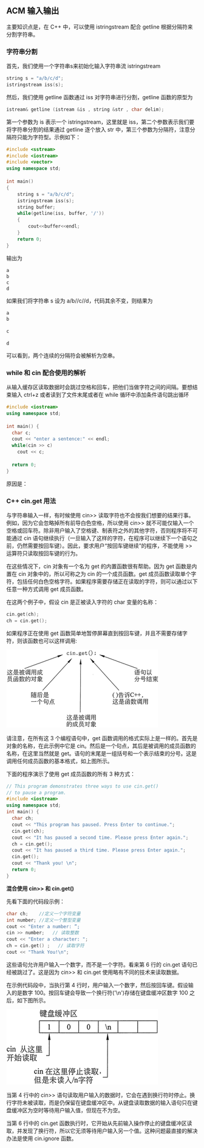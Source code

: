 ## ACM 输入输出

主要知识点是，在 C++ 中，可以使用 istringstream 配合 getline 根据分隔符来分割字符串。

### 字符串分割

首先，我们使用一个字符串s来初始化输入字符串流 istringstream

```c++
string s = "a/b/c/d";
istringstream iss(s);
```

然后，我们使用 getline 函数通过 iss 对字符串进行分割，getline 函数的原型为

```c++
istream& getline (istream &is , string &str , char delim);
```

第一个参数为 is 表示一个 istringstream，这里就是 iss，第二个参数表示我们要将字符串分割的结果通过 getline 逐个放入 str 中，第三个参数为分隔符，注意分隔符只能为字符型。示例如下：

```c++
#include <sstream>
#include <iostream>
#include <vector>
using namespace std;

int main()
{
    string s = "a/b/c/d";
    istringstream iss(s);
    string buffer;
    while(getline(iss, buffer, '/'))
    {
        cout<<buffer<<endl;
    }
    return 0;
}
```

输出为

```
a
b
c
d
```

如果我们将字符串 s 设为 a/b//c//d，代码其余不变，则结果为

```
a
b

c

d
```

可以看到，两个连续的分隔符会被解析为空串。

### while 和 cin 配合使用的解析

从输入缓存区读取数据时会跳过空格和回车，把他们当做字符之间的间隔。要想结束输入 ctrl+z 或者读到了文件末尾或者在 while 循环中添加条件语句跳出循环

```c++
#include <iostream>
using namespace std;

int main() {
  char c;
  cout << "enter a sentence:" << endl;
  while(cin >> c)
    cout << c;
  
  return 0;
}
```

原因是：

### C++ cin.get 用法

与字符串输入一样，有时候使用 cin>> 读取字符也不会按我们想要的结果行事。例如，因为它会忽略掉所有前导白色空格，所以使用 cin>> 就不可能仅输入一个空格或回车符。除非用户输入了空格键、制表符之外的其他字符，否则程序将不可能通过 cin 语句继续执行（一旦输入了这样的字符，在程序可以继续下一个语句之前，仍然需要按回车键）。因此，要求用户“按回车键继续”的程序，不能使用 >> 运算符只读取按回车键的行为。

在这些情况下，cin 对象有一个名为 get 的内置函数很有帮助。因为 get 函数是内置在 cin 对象中的，所以可称之为 cin 的一个成员函数。get 成员函数读取单个字符，包括任何白色空格字符。如果程序需要存储正在读取的字符，则可以通过以下任意一种方式调用 get 成员函数。

在这两个例子中，假设 cin 是正被读入字符的 char 变量的名称：

```c++
cin.get(ch);
ch = cin.get();
```

如果程序正在使用 get 函数简单地暂停屏幕直到按回车键，并且不需要存储字符，则该函数也可以这样调用:

![](figs/cin-get().png)

请注意，在所有这 3 个编程语句中，get 函数调用的格式实际上是一样的。首先是对象的名称，在此示例中它是 cin。然后是一个句点，其后是被调用的成员函数的名称，在这里当然就是 get。语句的末尾是一组括号和一个表示结束的分号。这是调用任何成员函数的基本格式，如上图所示。 

下面的程序演示了使用 get 成员函数的所有 3 种方式： 

```c++
// This program demonstrates three ways to use cin.get()
// to pause a program.
#include <iostream>
using namespace std;
int main() {
  char ch;
  cout << "This program has paused. Press Enter to continue.";
  cin.get(ch);
  cout << "It has paused a second time. Please press Enter again."; 
  ch = cin.get();
  cout << "It has paused a third time. Please press Enter again.";
  cin.get();
  cout << "Thank you! \n";
  return 0;
}
```

**混合使用 cin>> 和 cin.get()**

先看下面的代码段示例：

```c++
char ch;    //定义一个字符变量
int number; //定义一个整型变量
cout << "Enter a number: ”;
cin >> number;   // 读取整数
cout << "Enter a character: ";
ch = cin.get() ;   // 读取字符
cout << "Thank You!\n";
```

这些语句允许用户输入一个数字，而不是一个字符。看来第 6 行的 cin.get 语句已经被跳过了。这是因为 cin>> 和 cin.get 使用略有不同的技术来读取数据。

在示例代码段中，当执行第 4 行时，用户输入一个数字，然后按回车键。假设输入的是数字 100。按回车键会导致一个换行符('\n')存储在键盘缓冲区数字 100 之后，如下图所示。 

![](./figs/cin-get-1.png)

当第 4 行中的 cin>> 语句读取用户输入的数据时，它会在遇到换行符时停止。换行字符未被读取，而是仍保留在键盘缓冲区中。从键盘读取数据的输入语句只在键盘缓冲区为空时等待用户输入值，但现在不为空。

当第 6 行中的 cin.get 函数执行时，它开始从先前输入操作停止的键盘缓冲区读取，并发现了换行符，所以它无须等待用户输入另一个值。这种问题最直接的解决办法是使用 cin.ignore 函数。
